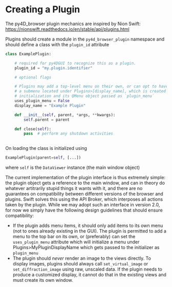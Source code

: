 # Creating a Plugin

The py4D_browser plugin mechanics are inspired by Nion Swift:
https://nionswift.readthedocs.io/en/stable/api/plugins.html

Plugins should create a module in the `py4d_browser_plugin` namespace and should define a class with the `plugin_id` attribute

```python
class ExamplePlugin:

    # required for py4DGUI to recognize this as a plugin.
    plugin_id = "my.plugin.identifier"

    # optional flags

    # Plugins may add a top-level menu on their own, or can opt to have 
    # a submenu located under Plugins>[display_name], which is created before
    # initialization and its QMenu object passed as `plugin_menu`
    uses_plugin_menu = False 
    display_name = "Example Plugin"

    def __init__(self, parent, *args, **kwargs):
        self.parent = parent

    def close(self):
        pass  # perform any shutdown activities
                    

```

On loading the class is initialized using
```python
ExamplePlugin(parent=self, [...])
```
where `self` is the `DataViewer` instance (the main window object) 

The current implementation of the plugin interface is thus extremely simple: the plugin object gets a reference to the main window, and can in theory do whatever artitrarily stupid things it wants with it, and there are no guarantees on compatibility between different versions of the browser and plugins. Swift solves this using the API Broker, which interposes all actions taken by the plugin. While we may adopt such an interface in version 2.0, for now we simply have the following design guidelines that should ensure compatibility:

* If the plugin adds menu items, it should only add items to its own menu (not to ones already existing in the GUI). The plugin is permitted to add a menu to the top bar on its own, or (preferably) can set the `uses_plugin_menu` attribute which will initialize a menu under Plugins>MyPluginDisplayName which gets passed to the initializer as `plugin_menu`
* The plugin should *never* render an image to the views directly. To display images, plugins should always call `set_virtual_image` or `set_diffraction_image` using raw, unscaled data. If the plugin needs to produce a customized display, it cannot do that in the existing views and must create its own window. 